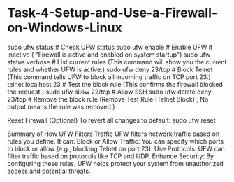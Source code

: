 # Task-4-Setup-and-Use-a-Firewall-on-Windows-Linux


sudo ufw status                # Check UFW status
sudo ufw enable                # Enable UFW if inactive ( "Firewall is active and enabled on system startup")
sudo ufw status verbose        # List current rules  (This command will show you the current rules and whether UFW is active.)
sudo ufw deny 23/tcp           # Block Telnet (This command tells UFW to block all incoming traffic on TCP port 23.)
telnet localhost 23            # Test the block rule  (This confirms the firewall blocked the request.)
sudo ufw allow 22/tcp          # Allow SSH 
sudo ufw delete deny 23/tcp    # Remove the block rule (Remove Test Rule (Telnet Block) ; No output means the rule was removed.)


Reset Firewall (Optional)
To revert all changes to default:  sudo ufw reset



Summary of How UFW Filters Traffic 
UFW filters network traffic based on rules you define. It can:
        Block or Allow Traffic: You can specify which ports to block or allow (e.g., blocking Telnet on port 23).
        Use Protocols: UFW can filter traffic based on protocols like TCP and UDP.
        Enhance Security: By configuring these rules, UFW helps protect your system from unauthorized access and potential threats.

   
